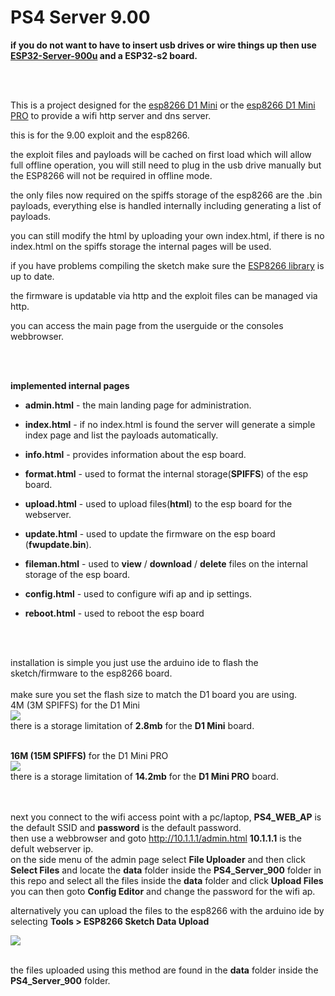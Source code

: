 # PS4 Server 9.00


<b>if you do not want to have to insert usb drives or wire things up then use <a href=https://github.com/stooged/ESP32-Server-900u>ESP32-Server-900u</a> and a ESP32-s2 board.</b>

<br><br>

This is a project designed for the <a href=https://www.wemos.cc/en/latest/d1/d1_mini.html>esp8266 D1 Mini</a> or the <a href=https://www.wemos.cc/en/latest/d1/d1_mini_pro.html>esp8266 D1 Mini PRO</a> to provide a wifi http server and dns server.

this is for the 9.00 exploit and the esp8266.

the exploit files and payloads will be cached on first load which will allow full offline operation, you will still need to plug in the usb drive manually but the ESP8266 will not be required in offline mode.

the only files now required on the spiffs storage of the esp8266 are the .bin payloads, everything else is handled internally including generating a list of payloads.

you can still modify the html by uploading your own index.html, if there is no index.html on the spiffs storage the internal pages will be used.

if you have problems compiling the sketch make sure the <a href=https://github.com/esp8266/Arduino>ESP8266 library</a> is up to date. 

the firmware is updatable via http and the exploit files can be managed via http.

you can access the main page from the userguide or the consoles webbrowser.

</b>

<br>
<br>


<b>implemented internal pages</b>

* <b>admin.html</b> - the main landing page for administration.

* <b>index.html</b> - if no index.html is found the server will generate a simple index page and list the payloads automatically.

* <b>info.html</b> - provides information about the esp board.

* <b>format.html</b> - used to format the internal storage(<b>SPIFFS</b>) of the esp board.

* <b>upload.html</b> - used to upload files(<b>html</b>) to the esp board for the webserver.

* <b>update.html</b> - used to update the firmware on the esp board (<b>fwupdate.bin</b>).

* <b>fileman.html</b> - used to <b>view</b> / <b>download</b> / <b>delete</b> files on the internal storage of the esp board.

* <b>config.html</b> - used to configure wifi ap and ip settings.

* <b>reboot.html</b> - used to reboot the esp board


<br><br>


installation is simple you just use the arduino ide to flash the sketch/firmware to the esp8266 board.<br>
<br>
make sure you set the flash size to match the D1 board you are using.<br>
4M (3M SPIFFS) for the D1 Mini<br>
<img src=https://github.com/stooged/PS4-Server-900/blob/main/Images/4m3m_spiffs.jpg><br>
there is a storage limitation of <b>2.8mb</b> for the <b>D1 Mini</b> board.<br><br>

<b>16M (15M SPIFFS)</b> for the D1 Mini PRO<br>
<img src=https://github.com/stooged/PS4-Server-900/blob/main/Images/16m15m_spiffs.jpg><br>
there is a storage limitation of <b>14.2mb</b> for the <b>D1 Mini PRO</b> board.

<br><br>
next you connect to the wifi access point with a pc/laptop, <b>PS4_WEB_AP</b> is the default SSID and <b>password</b> is the default password.<br>
then use a webbrowser and goto http://10.1.1.1/admin.html <b>10.1.1.1</b> is the defult webserver ip.<br>
on the side menu of the admin page select <b>File Uploader</b> and then click <b>Select Files</b> and locate the <b>data</b> folder inside the <b>PS4_Server_900</b> folder in this repo and select all the files inside the <b>data</b> folder and click <b>Upload Files</b>
you can then goto <b>Config Editor</b> and change the password for the wifi ap.


alternatively you can upload the files to the esp8266 with the arduino ide by selecting <b>Tools > ESP8266 Sketch Data Upload</b>

<img src=https://github.com/stooged/PS4-Server-900/blob/main/Images/dataup.jpg><br><br>

the files uploaded using this method are found in the <b>data</b> folder inside the <b>PS4_Server_900</b> folder.
